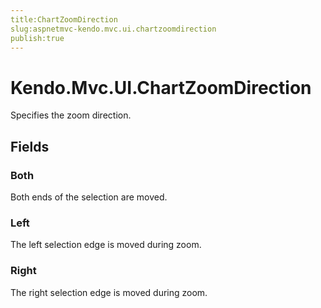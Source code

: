 ```yaml
---
title:ChartZoomDirection
slug:aspnetmvc-kendo.mvc.ui.chartzoomdirection
publish:true
---
```


# Kendo.Mvc.UI.ChartZoomDirection
Specifies the zoom direction.

## Fields
### Both
Both ends of the selection are moved.
### Left
The left selection edge is moved during zoom.
### Right
The right selection edge is moved during zoom.




 
